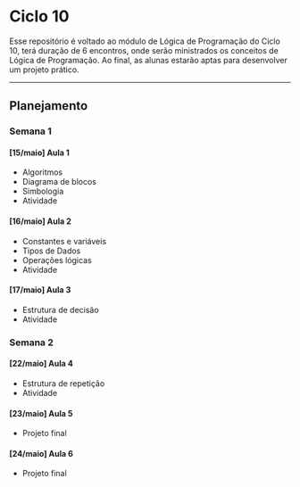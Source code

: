 # Ciclo 10
Esse repositório é voltado ao módulo de Lógica de Programação do Ciclo 10, terá duração de 6 encontros, onde serão ministrados os conceitos de Lógica de Programação. Ao final, as alunas estarão aptas para desenvolver um projeto prático.

---
## Planejamento 

### Semana 1
#### [15/maio] Aula 1 
- Algoritmos
- Diagrama de blocos
- Simbologia
- Atividade

#### [16/maio] Aula 2
- Constantes e variáveis
- Tipos de Dados
- Operações lógicas
- Atividade

#### [17/maio] Aula 3
- Estrutura de decisão
- Atividade

### Semana 2
#### [22/maio] Aula 4
- Estrutura de repetição
- Atividade

#### [23/maio] Aula 5
- Projeto final
  
#### [24/maio] Aula 6
- Projeto final
